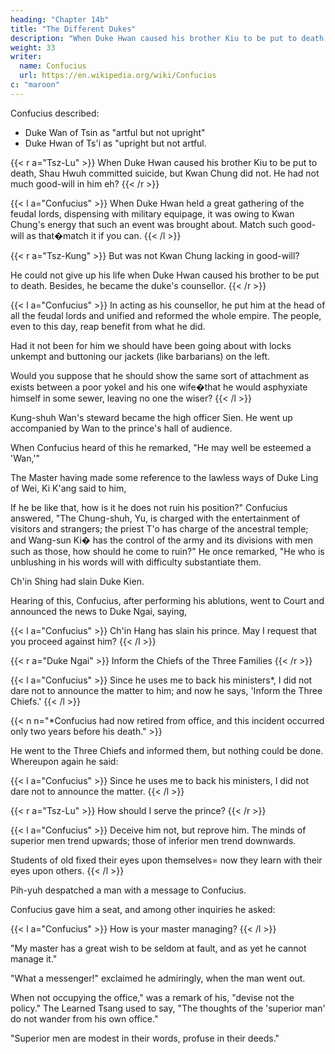 ```yaml
---
heading: "Chapter 14b"
title: "The Different Dukes"
description: "When Duke Hwan caused his brother Kiu to be put to death, Shau Hwuh committed suicide, but Kwan Chung did not"
weight: 33
writer:
  name: Confucius
  url: https://en.wikipedia.org/wiki/Confucius
c: "maroon"
---
```



Confucius described:
- Duke Wan of Tsin as "artful but not upright"
- Duke Hwan of Ts'i as "upright but not artful.

{{< r a="Tsz-Lu" >}}
When Duke Hwan caused his brother Kiu to be put to death, Shau Hwuh committed suicide, but Kwan Chung did not. He had not much good-will in him eh?
{{< /r >}}

{{< l a="Confucius" >}}
When Duke Hwan held a great gathering of the feudal lords, dispensing with military equipage, it was owing to Kwan Chung's energy that such an event was brought about. Match such good-will as that�match it if you can.
{{< /l >}}

{{< r a="Tsz-Kung" >}}
But was not Kwan Chung lacking in good-will? 

He could not give up his life when Duke Hwan caused his brother to be put to death. Besides, he became the duke's counsellor.
{{< /r >}}


{{< l a="Confucius" >}}
In acting as his counsellor, he put him at the head of all the feudal lords and unified and reformed the whole empire. The people, even to this day, reap benefit from what he did. 

Had it not been for him we should have been going about with locks unkempt and buttoning our jackets (like barbarians) on the left. 

Would you suppose that he should show the same sort of attachment as exists between a poor yokel and his one wife�that he would asphyxiate himself in some sewer, leaving no one the wiser?
{{< /l >}}

Kung-shuh Wan's steward became the high officer Sien. He went up accompanied by Wan to the prince's hall of audience. 

When Confucius heard of this he remarked, "He may well be esteemed a 'Wan,'" 

The Master having made some reference to the lawless ways of Duke Ling of Wei, Ki K'ang said to him, 

If he be like that, how is it he does not ruin his position?" Confucius answered, "The Chung-shuh, Yu, is charged with the entertainment of visitors and strangers; the priest T'o has charge of the ancestral temple; and Wang-sun Ki� has the control of the army and its divisions with men such as those, how should he come to ruin?" He once remarked, "He who is unblushing in his words will with difficulty substantiate them.


Ch'in Shing had slain Duke Kien. 

Hearing of this, Confucius, after performing his ablutions, went to Court and announced the news to Duke Ngai, saying, 

{{< l a="Confucius" >}}
Ch'in Hang has slain his prince. May I request that you proceed against him?
{{< /l >}}

{{< r a="Duke Ngai" >}}
Inform the Chiefs of the Three Families
{{< /r >}}

{{< l a="Confucius" >}}
Since he uses me to back his ministers*, I did not dare not to announce the matter to him; and now he says, 'Inform the Three Chiefs.'
{{< /l >}}


{{< n n="*Confucius had now retired from office, and this incident occurred only two years before his death." >}}



He went to the Three Chiefs and informed them, but nothing could be done. Whereupon again he said:

{{< l a="Confucius" >}}
Since he uses me to back his ministers, I did not dare not to announce the matter.
{{< /l >}}

{{< r a="Tsz-Lu" >}}
How should I serve the prince?
{{< /r >}}


{{< l a="Confucius" >}}
Deceive him not, but reprove him. The minds of superior men trend upwards; those of inferior men trend downwards.

Students of old fixed their eyes upon themselves=  now they learn with their eyes upon others.
{{< /l >}}
 

Pih-yuh despatched a man with a message to Confucius. 

Confucius gave him a seat, and among other inquiries he asked:

{{< l a="Confucius" >}}
How is your master managing?
{{< /l >}}

"My master has a great wish to be seldom at fault, and as yet he cannot manage it." 


"What a messenger!" exclaimed he admiringly, when the man went out. 

When not occupying the office," was a remark of his, "devise not the policy." The Learned Tsang used to say, "The thoughts of the 'superior man' do not wander from his own office." 

"Superior men are modest in their words, profuse in their deeds." 


